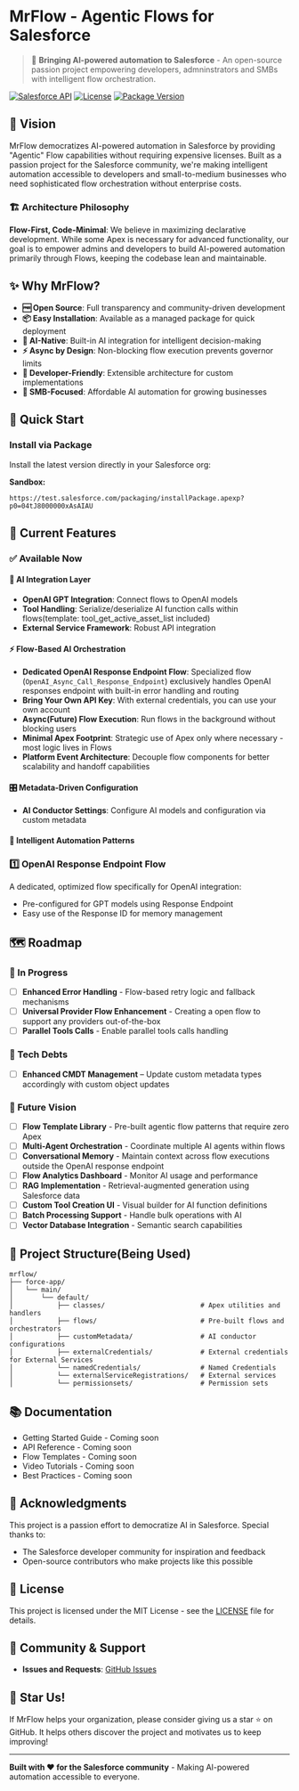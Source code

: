 # MrFlow - Agentic Flows for Salesforce

> 🚀 **Bringing AI-powered automation to Salesforce** - An open-source passion project empowering developers, admninstrators and SMBs with intelligent flow orchestration.

[![Salesforce API](https://img.shields.io/badge/Salesforce%20API-v64.0-blue)](https://developer.salesforce.com/)
[![License](https://img.shields.io/badge/License-MIT-green.svg)](LICENSE)
[![Package Version](https://img.shields.io/badge/Package-v0.1.0.2--BETA-orange)](https://test.salesforce.com/packaging/installPackage.apexp?p0=04tJ8000000xA9WIAU)

## 🎯 Vision

MrFlow democratizes AI-powered automation in Salesforce by providing "Agentic" Flow capabilities without requiring expensive licenses. Built as a passion project for the Salesforce community, we're making intelligent automation accessible to developers and small-to-medium businesses who need sophisticated flow orchestration without enterprise costs.

### 🏗️ Architecture Philosophy

**Flow-First, Code-Minimal**: We believe in maximizing declarative development. While some Apex is necessary for advanced functionality, our goal is to empower admins and developers to build AI-powered automation primarily through Flows, keeping the codebase lean and maintainable.

## ✨ Why MrFlow?

- **🆓 Open Source**: Full transparency and community-driven development
- **📦 Easy Installation**: Available as a managed package for quick deployment
- **🤖 AI-Native**: Built-in AI integration for intelligent decision-making
- **⚡ Async by Design**: Non-blocking flow execution prevents governor limits
- **🔧 Developer-Friendly**: Extensible architecture for custom implementations
- **💼 SMB-Focused**: Affordable AI automation for growing businesses

## 🚀 Quick Start

### Install via Package

Install the latest version directly in your Salesforce org:

**Sandbox:**
```
https://test.salesforce.com/packaging/installPackage.apexp?p0=04tJ8000000xAsAIAU
```

## 🎨 Current Features

### ✅ Available Now

#### 🤖 AI Integration Layer
- **OpenAI GPT Integration**: Connect flows to OpenAI models
- **Tool Handling**: Serialize/deserialize AI function calls within flows(template: tool_get_active_asset_list included)
- **External Service Framework**: Robust API integration

#### ⚡ Flow-Based AI Orchestration
- **Dedicated OpenAI Response Endpoint Flow**: Specialized flow (`OpenAI_Async_Call_Response_Endpoint`) exclusively handles OpenAI responses endpoint with built-in error handling and routing
- **Bring Your Own API Key**: With external credentials, you can use your own account
- **Async(Future) Flow Execution**: Run flows in the background without blocking users
- **Minimal Apex Footprint**: Strategic use of Apex only where necessary - most logic lives in Flows
- **Platform Event Architecture**: Decouple flow components for better scalability and handoff capabilities

#### 🎛️ Metadata-Driven Configuration
- **AI Conductor Settings**: Configure AI models and configuration via custom metadata

#### 📧 Intelligent Automation Patterns

### 1️⃣ OpenAI Response Endpoint Flow
A dedicated, optimized flow specifically for OpenAI integration:
- Pre-configured for GPT models using Response Endpoint
- Easy use of the Response ID for memory management

## 🗺️ Roadmap

### 🔄 In Progress
- [ ] **Enhanced Error Handling** - Flow-based retry logic and fallback mechanisms
- [ ] **Universal Provider Flow Enhancement** - Creating a open flow to support any providers out-of-the-box
- [ ] **Parallel Tools Calls** - Enable parallel tools calls handling

### 📒 Tech Debts
- [ ] **Enhanced CMDT Management** – Update custom metadata types accordingly with custom object updates

### 🚀 Future Vision
- [ ] **Flow Template Library** - Pre-built agentic flow patterns that require zero Apex
- [ ] **Multi-Agent Orchestration** - Coordinate multiple AI agents within flows
- [ ] **Conversational Memory** - Maintain context across flow executions outside the OpenAI response endpoint
- [ ] **Flow Analytics Dashboard** - Monitor AI usage and performance
- [ ] **RAG Implementation** - Retrieval-augmented generation using Salesforce data
- [ ] **Custom Tool Creation UI** - Visual builder for AI function definitions
- [ ] **Batch Processing Support** - Handle bulk operations with AI
- [ ] **Vector Database Integration** - Semantic search capabilities

## 📁 Project Structure(Being Used)
```
mrflow/
├── force-app/
│   └── main/
│       └── default/
│           ├── classes/                        # Apex utilities and handlers
│           ├── flows/                          # Pre-built flows and orchestrators
│           ├── customMetadata/                 # AI conductor configurations
│           ├── externalCredentials/            # External credentials for External Services
│           └── namedCredentials/               # Named Credentials
│           └── externalServiceRegistrations/   # External services
│           └── permissionsets/                 # Permission sets
```

## 📚 Documentation

- Getting Started Guide - Coming soon
- API Reference - Coming soon
- Flow Templates - Coming soon
- Video Tutorials - Coming soon
- Best Practices - Coming soon

## 🙏 Acknowledgments

This project is a passion effort to democratize AI in Salesforce. Special thanks to:
- The Salesforce developer community for inspiration and feedback
- Open-source contributors who make projects like this possible

## 📄 License

This project is licensed under the MIT License - see the [LICENSE](LICENSE) file for details.

## 💬 Community & Support

- **Issues and Requests**: [GitHub Issues](https://github.com/mrhewbuc/mrflow/issues)

## 🌟 Star Us!

If MrFlow helps your organization, please consider giving us a star ⭐ on GitHub. It helps others discover the project and motivates us to keep improving!

---

**Built with ❤️ for the Salesforce community** - Making AI-powered automation accessible to everyone.

